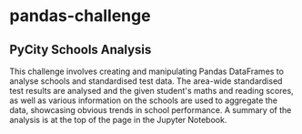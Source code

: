 # pandas-challenge
## PyCity Schools Analysis

This challenge involves creating and manipulating Pandas DataFrames to analyse schools and standardised test data.
The area-wide standardised test results are analysed and the given student's maths and reading scores, as well as various information on the schools are used to aggregate the data, showcasing obvious trends in school performance.
A summary of the analysis is at the top of the page in the Jupyter Notebook.
